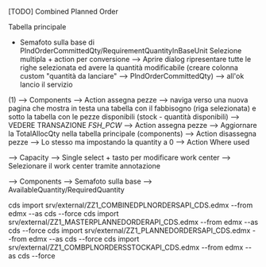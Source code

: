 [TODO]
Combined Planned Order 


Tabella principale
+ Semafoto sulla base di PlndOrderCommittedQty/RequirementQuantityInBaseUnit
Selezione multipla + action per conversione 
  --> Aprire dialog ripresentare tutte le righe selezionata ed avere la quantità modificabile (creare colonna custom "quantità da lanciare" --> PlndOrderCommittedQty)
--> all'ok lancio il servizio

(1)
--> Components
  --> Action assegna pezze --> naviga verso una nuova pagina che mostra in testa una tabella con il fabbisogno (riga selezionata) e sotto la tabella con le pezze disponibili (stock - quantità disponibili) --> VEDERE TRANSAZIONE _FSH_PCW_ --> Action assegna pezze --> Aggiornare la TotalAllocQty nella tabella principale (components)
  --> Action disassegna pezze --> Lo stesso ma impostando la quantity a 0
  --> Action Where used




--> Capacity 
  --> Single select + tasto per modificare work center
    --> Selezionare il work center tramite annotazione

--> Components
  --> Semafoto sulla base --> AvailableQuantity/RequiredQuantity


cds import srv/external/ZZ1_COMBINEDPLNORDERSAPI_CDS.edmx --from edmx --as cds --force
cds import srv/external/ZZ1_MASTERPLANNEDORDERAPI_CDS.edmx --from edmx --as cds --force
cds import srv/external/ZZ1_PLANNEDORDERSAPI_CDS.edmx --from edmx --as cds --force
cds import srv/external/ZZ1_COMBPLNORDERSSTOCKAPI_CDS.edmx --from edmx --as cds --force